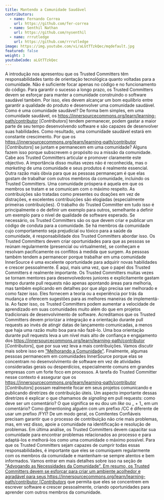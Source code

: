 ```yaml
---
title: Mantendo a Comunidade Saudável
contributors:
  - name: Fernando Correa
    url: https://github.com/fer-correa
  - name: Senthil Nathan
    url: https://github.com/nysenthil
  - name: rrrutledge
    url: https://github.com/rrrutledge
image: https://img.youtube.com/vi/aLGtTTzkQec/mqdefault.jpg
featured: false
weight: 3
youtubeCode: aLGtTTzkQec
---
```

<div class="paragraph">
<p>A introdução nos apresentou que os Trusted Committers têm responsabilidades tanto de orientação tecnológica quanto voltadas para a comunidade.
Não é suficiente focar apenas no código e no funcionamento do código.
Para garantir o sucesso a longo prazo, os Trusted Committers devem se esforçar para manter a comunidade construindo o software saudável também.
Por isso, eles devem alcançar um bom equilíbrio entre garantir a qualidade do produto e desenvolver uma comunidade saudável.
Como é uma comunidade saudável?
De forma bem simples, em uma comunidade saudável, os <a href="https://innersourcecommons.org/learn/learning-path/contributor" class="bare">https://innersourcecommons.org/learn/learning-path/contributor</a> [<em>Contributors</em>] tendem permanecer, podem gastar a maior parte de seu tempo desenvolvendo software e são capazes de desenvolver suas habilidades.
Como resultado, uma comunidade saudável estará em constante crescimento.
Por que os <a href="https://innersourcecommons.org/learn/learning-path/contributor" class="bare">https://innersourcecommons.org/learn/learning-path/contributor</a> [<em>Contributors</em>] se juntam e permanecem em uma comunidade?
Alguns fazem isso porque subscrevem o propósito ou a missão da comunidade.
Cabe aos Trusted Committers articular e promover claramente este objectivo.
A importância disso muitas vezes não é reconhecida, mas o <em>marketing</em> de uma comunidade e seus produtos é realmente essencial.
Outra razão mais óbvia para que as pessoas permaneçam é que elas gostam de trabalhar com outros membros da comunidade, incluindo os Trusted Committers.
Uma comunidade próspera é aquela em que os membros se tratam e se comunicam com o máximo respeito.
As contribuições são tratadas como presentes ou doações em vez de distrações, e excelentes contribuições são elogiadas (especialmente primeiras contribuições).
O trabalho do Trusted Committer em tudo isso é principalmente o de definir um exemplo para outros, semelhante a definir um exemplo para o nível de qualidade de software esperado.
Se necessário, os Trusted Committers são os que devem criar e publicar um código de conduta para a comunidade.
Se há membros da comunidade cujo comportamento seja prejudicial ou tóxico para a saúde da comunidade, é responsabilidade dos Trusted Committers abordar isso.
Os Trusted Committers devem criar oportunidades para que as pessoas se reúnam regularmente (presencial ou virtualmente), se conheçam e resolvam pacificamente os conflitos à medida que surgem.
As pessoas também tendem a permanecer porque trabalhar em uma comunidade InnerSource é uma excelente oportunidade para adquirir novas habilidades e crescer pessoalmente.
É aqui, mais uma vez, que o papel dos Trusted Committers é realmente importante.
Os Trusted Committers muitas vezes se tornam mentores para desenvolvedores juniores e explicitamente gastam tempo durante pull requests não apenas apontando áreas para melhoria, mas também explicando em detalhes por que algo precisa ser melhorado e como fazer isso.
Eles fornecem a teoria ou a experiência por trás da mudança e oferecem sugestões para as melhores maneiras de implementá-la.
Ao fazer isso, os Trusted Committers podem aumentar a velocidade de aprendizado em suas comunidades muito além do que em projetos tradicionais de desenvolvimento de software.
Acreditamos que os Trusted Committers devem priorizar a integração e a orientação durante pull requests ao invés de atingir datas de lançamento comunicadas, a menos que haja uma razão muito boa para não fazê-lo.
Uma boa orientação durante pull requests leva a um nível mais alto de confiança e engajamento dos <a href="https://innersourcecommons.org/learn/learning-path/contributor" class="bare">https://innersourcecommons.org/learn/learning-path/contributor</a> [<em>Contributors</em>], que por sua vez leva a mais contribuições.
Vamos discutir mais sobre isso em <a href="https://innersourcecommons.org/pt-br/learn/learning-path/trusted-committer/04/"> "Melhorando a Comunidade"</a>.
Finalmente, algumas pessoas permanecem em comunidades InnerSource porque elas se concentram no desenvolvimento de software em vez de atividades consideradas gerais ou desperdícios, especialmente comuns em grandes empresas com um forte foco em processos.
A tarefa do Trusted Committer nesse contexto é assegurar que os <a href="https://innersourcecommons.org/learn/learning-path/contributor" class="bare">https://innersourcecommons.org/learn/learning-path/contributor</a> [<em>Contributors</em>] possam realmente focar em seus projetos comunicando e publicando diretrizes de contribuição úteis.
Um aspecto importante dessas diretrizes é explicar o que chamamos de <em>signaling</em> em pull requests: como deve ser um comentário?
O que significa se eu dou um <em>like</em> ou _ + 1_ em um comentário?
Como @mentioning alguém com um prefixo /CC é diferente de usar um prefixo /FYI?
De um modo geral, os Comitentes Confiáveis precisam garantir que o processo de contribuição não crie mais problemas, mas, em vez disso, apoie a comunidade na identificação e resolução de problemas.
Em última análise, os Trusted Committers devem capacitar sua comunidade para encontrar problemas relacionados ao processo e para adaptá-los e melhorá-los como uma comunidade o máximo possível.
Para que os Trusted Committers sejam capazes de cumprir todas essas responsabilidades, é importante que eles se comuniquem regularmente com os membros da comunidade e mantenham-se sempre atentos e bem informados.
Vamos entrar em mais detalhes sobre isso na seção de <a href="https://innersourcecommons.org/pt-br/learn/learning-path/trusted-committer/06/"> "Advogando as Necessidades da Comunidade".
Em resumo, os Trusted Committers devem se esforçar para criar um ambiente acolhedor e agradável para seus https://innersourcecommons.org/learn/learning-path/contributor [<em>Contributors</em></a> que permita que eles se concentrem em escrever software e crescer pessoalmente, criando oportunidades para aprender com outros membros da comunidade.</p>
</div>
<!--- This file autogenerated from https://github.com/InnerSourceCommons/InnerSourceLearningPath/blob/main/scripts -->